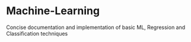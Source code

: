 # Machine-Learning
Concise documentation and implementation of basic ML, Regression and Classification techniques
